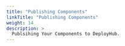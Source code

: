 ```yaml
---
title: "Publishing Components"
linkTitle: "Publishing Components"
weight: 14
description: >
  Publsihing Your Components to DeployHub.
---
```

